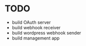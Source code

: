 # TODO
  - build OAuth server
  - build webhook receiver
  - build wordpress webhook sender
  - build management app
